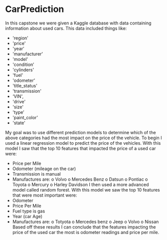 # CarPrediction
In this capstone we were given a Kaggle database with data containing information about used cars. This data included things like: 
-	'region' 
-	'price' 
-	'year'
-	'manufacturer'
-	'model'
-	'condition’
-	'cylinders'
-	'fuel'
-	'odometer'
-	'title_status'
-	'transmission'
-	‘VIN',
-	'drive'
-	'size'
-	'type’
-	'paint_color'
-	'state'

My goal was to use different prediction models to determine which of the above categories had the most impact on the price of the vehicle. To begin I used a linear regression model to predict the price of the vehicles. With this model I saw that the top 10 features that impacted the price of a used car were:
-	Price per Mile
-	Odometer (mileage on the car)
-	Transmission is manual
-	Manufactures are:
o	Volvo
o	Mercedes Benz
o	Datsun
o	Pontiac
o	Toyota
o	Mercury
o	Harley Davidson
I then used a more advanced model called random forest. With this model we saw the top 10 features that were most important were:
-	Odometer 
-	Price Per Mile
-	Fuel type is gas
-	Year (car Age)
-	Manufactures are:
o	Totyota
o	Mercedes benz 
o	Jeep 
o	Volvo
o	Nissan
Based off these results I can conclude that the features impacting the price of the used car the most is odometer readings and price per mile. 
